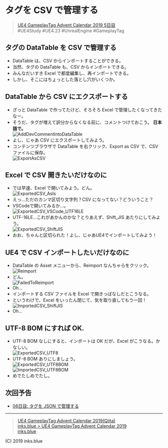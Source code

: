 # タグを CSV で管理する

> [UE4 GameplayTag Advent Calendar 2019 5日目](https://qiita.com/advent-calendar/2019/ue4-gameplaytag)  
>#UE4Study #UE4.23 #UnrealEngine #GameplayTag

## タグの DataTable を CSV で管理する

* DataTable は、CSV からインポートすることができる。
* 当然、タグの DataTable も、CSV からインポートできる。
* みんなだいすき Excel で都度編集し、再インポートできる。
* しかし、そこにはちょっとした落とし穴がいくつか。

## DataTable から CSV にエクスポートする

* ざっと DataTable で作ってたけど、そろそろ Excel で管理したくなってきたなー。
* そうだ、タグが増えて訳分からなくなる前に、コメントつけておこう。 **日本語で。**  
![AddDevCommentIntoDataTable](./Images/Day05_AddDevCommentIntoDataTable.png)
* よし、じゃあ CSV にエクスポートしてみよう。
* コンテンツブラウザで DataTable を右クリック、Export as CSV で、CSV ファイルに保存。  
![ExportAsCSV](./Images/Day05_ExportAsCSV.png)

## Excel で CSV 開きたいだけなのに

* では早速、Excel で開いてみよう。どん。  
![ExportedCSV_AsIs](./Images/Day05_ExportedCSV_AsIs.png)
* えっ…ただのカンマ区切り文字列？CSV になってない？どういうこと？
* VSCodeで開いてみるか…。  
![ExportedCSV_VSCode_UTF16LE](./Images/Day05_ExportedCSV_VSCode_UTF16LE.png)
* UTF-16LE…これがあかんのかな？とりあえず、Shift_JIS あたりにしてみよう。  
![ExportedCSV_ShiftJIS](./Images/Day05_ExportedCSV_ShiftJIS.png)
* おお、ちゃんと区切られた！よし、じゃあUE4でインポートしてみよう！

## UE4 で CSV インポートしたいだけなのに

* DataTable の Asset メニューから、Reimport なんちゃらをクリック。  
![Reimport](./Images/Day05_Reimport.gif)  
* どん。  
![FailedToReimport](./Images/Day05_FailedToReimport.png)
* Oh...
* インポートする CSV ファイルを Excel で開きっぱなしだとこうなる。
* というわけで、Excel をいったん閉じて、気を取り直してもう一回！  
![ImportedCSV_ShiftJIS](./Images/Day05_ImportedCSV_ShiftJIS.png)
* Oh...

## UTF-8 BOM にすれば OK.

* UTF-8 BOM なしにすると、インポートは OK だが、Excel がこうなる。かなしい。  
![ExportedCSV_UTF8](./Images/Day05_ExportedCSV_UTF8.png)
* UTF-8 BOM ありにしましょう。  
![ExportedCSV_UTF8BOM](./Images/Day05_ExportedCSV_UTF8BOM.png)  
![ImportedCSV_UTF8BOM](./Images/Day05_ImportedCSV_UTF8BOM.png)
* めでたしめでたし。

## 次回予告

* [06日目: タグを JSON で管理する](./Day06-ManageDataTableWithJSON.md)

---

> [UE4 GameplayTag Advent Calendar 2019(Qiita)](https://qiita.com/advent-calendar/2019/ue4-gameplaytag)  
> [inks.blue > UE4 GameplayTag Advent Calendar 2019](./Index.md)  
> [inks.blue](../../)

(C) 2019 inks.blue
